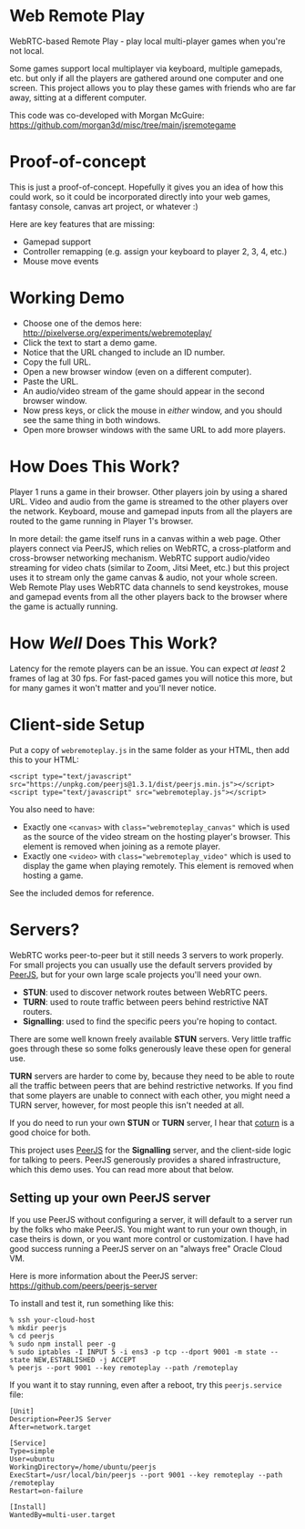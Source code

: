 # Web Remote Play

WebRTC-based Remote Play - play local multi-player games when you're not local.

Some games support local multiplayer via keyboard, multiple gamepads, etc. but only if all the players are gathered around one computer and one screen. This project allows you to play these games with friends who are far away, sitting at a different computer.

This code was co-developed with Morgan McGuire: https://github.com/morgan3d/misc/tree/main/jsremotegame

# Proof-of-concept

This is just a proof-of-concept. Hopefully it gives you an idea of how this could work, so it could be incorporated directly into your web games, fantasy console, canvas art project, or whatever :)

Here are key features that are missing:
- Gamepad support
- Controller remapping (e.g. assign your keyboard to player 2, 3, 4, etc.)
- Mouse move events

# Working Demo

- Choose one of the demos here: http://pixelverse.org/experiments/webremoteplay/
- Click the text to start a demo game.
- Notice that the URL changed to include an ID number.
- Copy the full URL.
- Open a new browser window (even on a different computer).
- Paste the URL.
- An audio/video stream of the game should appear in the second browser window.
- Now press keys, or click the mouse in *either* window, and you should see the same thing in both windows.
- Open more browser windows with the same URL to add more players.

# How Does This Work?

Player 1 runs a game in their browser. Other players join by using a shared URL. Video and audio from the game is streamed to the other players over the network. Keyboard, mouse and gamepad inputs from all the players are routed to the game running in Player 1's browser.

In more detail: the game itself runs in a canvas within a web page. Other players connect via PeerJS, which relies on WebRTC, a cross-platform and cross-browser networking mechanism. WebRTC support audio/video streaming for video chats (similar to Zoom, Jitsi Meet, etc.) but this project uses it to stream only the game canvas & audio, not your whole screen. Web Remote Play uses WebRTC data channels to send keystrokes, mouse and gamepad events from all the other players back to the browser where the game is actually running.

# How *Well* Does This Work?

Latency for the remote players can be an issue. You can expect *at least* 2 frames of lag at 30 fps. For fast-paced games you will notice this more, but for many games it won't matter and you'll never notice.

# Client-side Setup

Put a copy of `webremoteplay.js` in the same folder as your HTML, then add this to your HTML:
```
<script type="text/javascript" src="https://unpkg.com/peerjs@1.3.1/dist/peerjs.min.js"></script>
<script type="text/javascript" src="webremoteplay.js"></script>
```

You also need to have:
- Exactly one `<canvas>` with `class="webremoteplay_canvas"` which is used as the source of the video stream on the hosting player's browser. This element is removed when joining as a remote player.
- Exactly one `<video>` with `class="webremoteplay_video"` which is used to display the game when playing remotely. This element is removed when hosting a game.

See the included demos for reference.

# Servers?

WebRTC works peer-to-peer but it still needs 3 servers to work properly. For small projects you can usually use the default servers provided by [PeerJS](https://peerjs.com), but for your own large scale projects you'll need your own.

- **STUN**: used to discover network routes between WebRTC peers.
- **TURN**: used to route traffic between peers behind restrictive NAT routers.
- **Signalling**: used to find the specific peers you're hoping to contact.

There are some well known freely available **STUN** servers. Very little traffic goes through these so some folks generously leave these open for general use.

**TURN** servers are harder to come by, because they need to be able to route all the traffic between peers that are behind restrictive networks. If you find that some players are unable to connect with each other, you might need a TURN server, however, for most people this isn't needed at all.

If you do need to run your own **STUN** or **TURN** server, I hear that [coturn](https://github.com/coturn/coturn) is a good choice for both.

This project uses [PeerJS](https://peerjs.com) for the **Signalling** server, and the client-side logic for talking to peers. PeerJS generously provides a shared infrastructure, which this demo uses. You can read more about that below.

## Setting up your own PeerJS server

If you use PeerJS without configuring a server, it will default to a server run by the folks who make PeerJS. You might want to run your own though, in case theirs is down, or you want more control or customization. I have had good success running a PeerJS server on an "always free" Oracle Cloud VM.

Here is more information about the PeerJS server: https://github.com/peers/peerjs-server

To install and test it, run something like this:
```
% ssh your-cloud-host
% mkdir peerjs
% cd peerjs
% sudo npm install peer -g
% sudo iptables -I INPUT 5 -i ens3 -p tcp --dport 9001 -m state --state NEW,ESTABLISHED -j ACCEPT
% peerjs --port 9001 --key remoteplay --path /remoteplay
```

If you want it to stay running, even after a reboot, try this `peerjs.service` file:
```
[Unit]
Description=PeerJS Server
After=network.target

[Service]
Type=simple
User=ubuntu
WorkingDirectory=/home/ubuntu/peerjs
ExecStart=/usr/local/bin/peerjs --port 9001 --key remoteplay --path /remoteplay
Restart=on-failure

[Install]
WantedBy=multi-user.target
```

